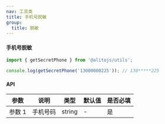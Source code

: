 ```yaml
---
nav: 工具类
title: 手机号脱敏
group:
  title: 脱敏
---
```


#### 手机号脱敏

```js
import { getSecretPhone } from '@alitojs/utils';

console.log(getSecretPhone('13000000225')); // 130*****225
```

#### API

| 参数   | 说明     | 类型   | 默认值 | 是否必填 |
| ------ | -------- | ------ | ------ | -------- |
| 参数 1 | 手机号码 | string | -      | 是       |
